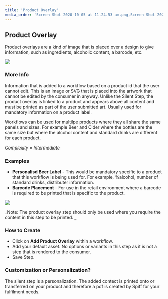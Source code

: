 ```yaml
---
title: 'Product Overlay'
media_order: 'Screen Shot 2020-10-05 at 11.24.53 am.png,Screen Shot 2020-10-29 at 12.13.53 pm.png,Screen Shot 2020-10-29 at 12.17.32 pm.png'
---
```


## Product Overlay

Product overlays are a kind of image that is placed over a design to give information, such as ingredients, alcoholic content, a barcode, etc.

![](https://help.spiff.com.au/user/pages/04.Spiff-Concepts/04.step-types/10.product-overlay/Screen%20Shot%202020-10-05%20at%2011.24.53%20am.png)

### More Info

Information that is added to a workflow based on a product id that the user cannot edit. This is an image or SVG that is placed into the artwork that cannot be edited by the consumer in anyway. Unlike the Silent Step, the product overlay is linked to a product and appears above all content and must be printed as part of the user submitted art. Usually used for mandatory information on a product label. 

Workflows can be used for multilpe products where they all share the same panels and sizes. For example Beer and Cider where the bottles are the same size but where the alcohol content and standard drinks are different for each product. 

_Complexity = Intermediate_

### Examples

- **Personalisd Beer Label**  - This would be mandatory specific to a product that this workflow is being used for. For example, %alcohol, number of standard drinks, distributer information.
- **Barcode Placement** - For use in the retail environment where a barcode is required to be printed that is specific to the product. 

![](https://help.spiff.com.au/user/pages/04.Spiff-Concepts/04.step-types/10.product-overlay/Screen%20Shot%202020-10-29%20at%2012.13.53%20pm.png)

_Note: The product overlay step should only be used where you require the content in this step to be printed. _

### How to Create

- Click on **Add Product Overlay** within a workflow. 
- Add your default asset. No options or variants in this step as it is not a step that is rendered to the consumer. 
- Save Step.

### Customization or Personalization?

The silent step is a personalization. The added contect is printed onto or transferred on your product and therefore a pdf is created by Spiff for your fulfilment needs.  